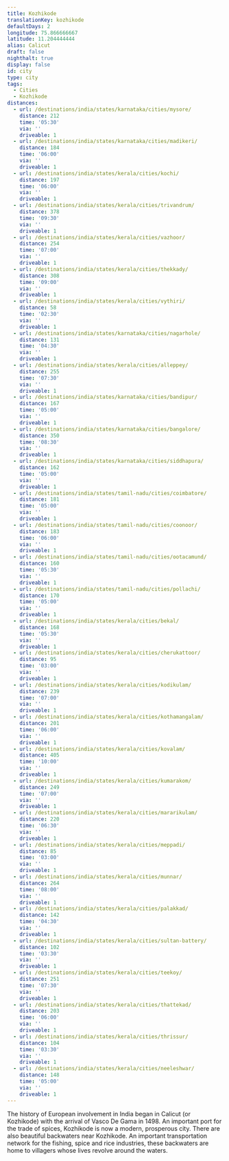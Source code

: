 ```yaml
---
title: Kozhikode
translationKey: kozhikode
defaultDays: 2
longitude: 75.866666667
latitude: 11.204444444
alias: Calicut
draft: false
nighthalt: true
display: false
id: city
type: city
tags:
  - Cities
  - Kozhikode
distances:
  - url: /destinations/india/states/karnataka/cities/mysore/
    distance: 212
    time: '05:30'
    via: ''
    driveable: 1
  - url: /destinations/india/states/karnataka/cities/madikeri/
    distance: 184
    time: '06:00'
    via: ''
    driveable: 1
  - url: /destinations/india/states/kerala/cities/kochi/
    distance: 197
    time: '06:00'
    via: ''
    driveable: 1
  - url: /destinations/india/states/kerala/cities/trivandrum/
    distance: 378
    time: '09:30'
    via: ''
    driveable: 1
  - url: /destinations/india/states/kerala/cities/vazhoor/
    distance: 254
    time: '07:00'
    via: ''
    driveable: 1
  - url: /destinations/india/states/kerala/cities/thekkady/
    distance: 308
    time: '09:00'
    via: ''
    driveable: 1
  - url: /destinations/india/states/kerala/cities/vythiri/
    distance: 58
    time: '02:30'
    via: ''
    driveable: 1
  - url: /destinations/india/states/karnataka/cities/nagarhole/
    distance: 131
    time: '04:30'
    via: ''
    driveable: 1
  - url: /destinations/india/states/kerala/cities/alleppey/
    distance: 255
    time: '07:30'
    via: ''
    driveable: 1
  - url: /destinations/india/states/karnataka/cities/bandipur/
    distance: 167
    time: '05:00'
    via: ''
    driveable: 1
  - url: /destinations/india/states/karnataka/cities/bangalore/
    distance: 350
    time: '08:30'
    via: ''
    driveable: 1
  - url: /destinations/india/states/karnataka/cities/siddhapura/
    distance: 162
    time: '05:00'
    via: ''
    driveable: 1
  - url: /destinations/india/states/tamil-nadu/cities/coimbatore/
    distance: 181
    time: '05:00'
    via: ''
    driveable: 1
  - url: /destinations/india/states/tamil-nadu/cities/coonoor/
    distance: 183
    time: '06:00'
    via: ''
    driveable: 1
  - url: /destinations/india/states/tamil-nadu/cities/ootacamund/
    distance: 160
    time: '05:30'
    via: ''
    driveable: 1
  - url: /destinations/india/states/tamil-nadu/cities/pollachi/
    distance: 170
    time: '05:00'
    via: ''
    driveable: 1
  - url: /destinations/india/states/kerala/cities/bekal/
    distance: 168
    time: '05:30'
    via: ''
    driveable: 1
  - url: /destinations/india/states/kerala/cities/cherukattoor/
    distance: 95
    time: '03:00'
    via: ''
    driveable: 1
  - url: /destinations/india/states/kerala/cities/kodikulam/
    distance: 239
    time: '07:00'
    via: ''
    driveable: 1
  - url: /destinations/india/states/kerala/cities/kothamangalam/
    distance: 201
    time: '06:00'
    via: ''
    driveable: 1
  - url: /destinations/india/states/kerala/cities/kovalam/
    distance: 405
    time: '10:00'
    via: ''
    driveable: 1
  - url: /destinations/india/states/kerala/cities/kumarakom/
    distance: 249
    time: '07:00'
    via: ''
    driveable: 1
  - url: /destinations/india/states/kerala/cities/mararikulam/
    distance: 220
    time: '06:30'
    via: ''
    driveable: 1
  - url: /destinations/india/states/kerala/cities/meppadi/
    distance: 85
    time: '03:00'
    via: ''
    driveable: 1
  - url: /destinations/india/states/kerala/cities/munnar/
    distance: 264
    time: '08:00'
    via: ''
    driveable: 1
  - url: /destinations/india/states/kerala/cities/palakkad/
    distance: 142
    time: '04:30'
    via: ''
    driveable: 1
  - url: /destinations/india/states/kerala/cities/sultan-battery/
    distance: 102
    time: '03:30'
    via: ''
    driveable: 1
  - url: /destinations/india/states/kerala/cities/teekoy/
    distance: 251
    time: '07:30'
    via: ''
    driveable: 1
  - url: /destinations/india/states/kerala/cities/thattekad/
    distance: 203
    time: '06:00'
    via: ''
    driveable: 1
  - url: /destinations/india/states/kerala/cities/thrissur/
    distance: 104
    time: '03:30'
    via: ''
    driveable: 1
  - url: /destinations/india/states/kerala/cities/neeleshwar/
    distance: 148
    time: '05:00'
    via: ''
    driveable: 1
---
```


























































































































































































































The history of European involvement in India began in Calicut (or Kozhikode) with the arrival of Vasco De Gama in 1498. An important port for the trade of spices, Kozhikode is now a modern, prosperous city. There are also beautiful backwaters near Kozhikode. An important transportation network for the fishing, spice and rice industries, these backwaters are home to villagers whose lives revolve around the waters.